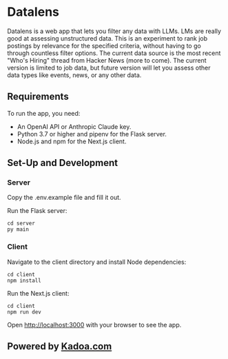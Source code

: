 # Datalens

Datalens is a web app that lets you filter any data with LLMs.
LMs are really good at assessing unstructured data. This is an experiment to rank job postings by
relevance for the specified criteria, without having to go through countless filter options.
The current data source is the most recent "Who's Hiring" thread from Hacker News (more to come).
The current version is limited to job data, but future version will let you assess other data types like events, news,
or any other data.

## Requirements

To run the app, you need:

- An OpenAI API or Anthropic Claude key.
- Python 3.7 or higher and pipenv for the Flask server.
- Node.js and npm for the Next.js client.

## Set-Up and Development

### Server

Copy the .env.example file and fill it out.

Run the Flask server:

```
cd server
py main
```

### Client

Navigate to the client directory and install Node dependencies:

```
cd client
npm install
```

Run the Next.js client:

```
cd client
npm run dev
```

Open [http://localhost:3000](http://localhost:3000) with your browser to see the app.

## Powered by [Kadoa.com](https://kadoa.com)

